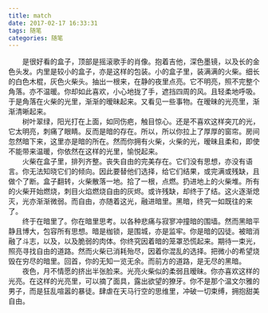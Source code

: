 ```yaml
---
title: match
date: 2017-02-17 16:33:31
tags: 随笔
categories: 随笔
---
```

　　是很好看的盒子，顶部是摇滚歌手的肖像。抱着吉他，深色墨镜，以及长的金色头发。内里是较小的盒子，亦是这样的包装。小的盒子里，装满满的火柴。细长的白色木棍，灰色火柴头。抽出一根来，在静的夜里点亮。它不明亮，照不完整个角落。亦不温暖。你却如此喜欢，小心地拢了手，遮挡四周的风。且轻柔地呼吸。于是角落在火柴的光里，渐渐的暧昧起来。又看见一些事物。在暧昧的光亮里，渐渐清晰起来。<!--more-->  
　　树叶翠绿，阳光打在上面，如同伤疤，触目惊心。还是不喜欢这样突兀的光，它太明亮，刺痛了眼睛。反而是暗的存在。所以，所以你拉上了厚厚的窗帘。房间忽然暗下来，这里亦是暗的所在。然而你拥有火柴，火柴的光，暧昧且柔和，即使不能带来温暖，你依然在这样的光里，愉悦起来。  
　　火柴在盒子里，排列齐整。丧失自由的完美存在。它们没有思想，亦没有语言。你无法知晓它们的倾向。因此要替他们选择，给它们结果，或完满或残缺，且做个了断。盒子翻转，火柴散落一地。拾了一根，点燃。扔进地上的火柴堆。所有的火柴开始燃烧，刺目火焰燃烧自由的灰烬。或许残缺，却终于了结。这火逐渐熄灭，光亦渐渐微弱。而自由，亦随着这光，融进暗里。黑暗，终究一如既往的来了。  
　　终于在暗里了。你在暗里思考。以各种悲痛与寂寥冲撞暗的围墙。然而黑暗平静且博大，包容所有思想。暗是枷锁，是围城，亦是监牢。你是暗的囚徒。被暗消融了斗志，以及，以及脆弱的肉体。你终究因着暗的笼罩恐慌起来。期待一束光，照亮寻找自由的道路。然而火柴已消耗殆尽，因着你混乱的选择。把微小的希望烧毁在穷尽的暗里。回首，你的无知一览无余。而前方的道路，是无尽的黑暗。  
　　夜色，月不情愿的挤出半张脸来。光亮火柴似的柔弱且暧昧。你亦喜欢这样的光亮。在这样的光亮里，可以摘了面具，露出欲望的獠牙。你不是那个温文尔雅的男子，而是狂乱喧嚣的暴徒。肆虐在天马行空的思维里，冲破一切束缚，拥抱甜美自由。
